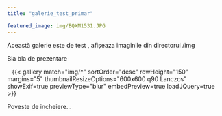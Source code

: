```yaml
---
title: "galerie_test_primar"

featured_image: img/BQXM1531.JPG
---
```

Această galerie este de test , afișeaza imaginile din directorul /img

Bla bla de prezentare

&ensp;
{{< gallery match="img/*" sortOrder="desc" rowHeight="150" margins="5" thumbnailResizeOptions="600x600 q90 Lanczos" showExif=true previewType="blur" embedPreview=true loadJQuery=true >}}

Poveste de incheiere...
